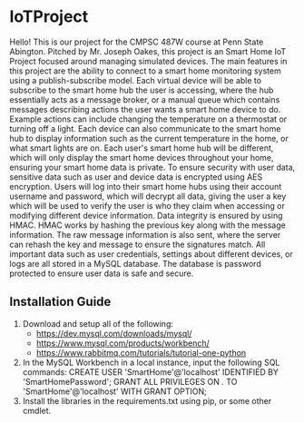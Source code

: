 ﻿# IoTProject

Hello! This is our project for the CMPSC 487W course at Penn State Abington. Pitched by Mr. Joseph Oakes, this project is an Smart Home IoT Project focused around managing simulated devices. The main features in this project are the ability to connect to a smart home monitoring system using a publish-subscribe model. Each virtual device will be able to subscribe to the smart home hub the user is accessing, where the hub essentially acts as a message broker, or a manual queue which contains messages describing actions the user wants a smart home device to do. Example actions can include changing the temperature on a thermostat or turning off a light. Each device can also communicate to the smart home hub to display information such as the current temperature in the home, or what smart lights are on. Each user's smart home hub will be different, which will only display the smart home devices throughout your home, ensuring your smart home data is private. To ensure security with user data, sensitive data such as user and device data is encrypted using AES encryption. Users will log into their smart home hubs using their account username and password, which will decrypt all data, giving the user a key which will be used to verify the user is who they claim when accessing or modifying different device information. Data integrity is ensured by using HMAC. HMAC works by hashing the previous key along with the message information. The raw message information is also sent, where the server can rehash the key and message to ensure the signatures match. All important data such as user credentials, settings about different devices, or logs are all stored in a MySQL database. The database is password protected to ensure user data is safe and secure. 

## Installation Guide
1. Download and setup all of the following:
   - https://dev.mysql.com/downloads/mysql/
   - https://www.mysql.com/products/workbench/
   - https://www.rabbitmq.com/tutorials/tutorial-one-python
2. In the MySQL Workbench in a local instance, input the following SQL commands:
   CREATE USER 'SmartHome'@'localhost' IDENTIFIED BY 'SmartHomePassword';
   GRANT ALL PRIVILEGES ON *.* TO 'SmartHome'@'localhost' WITH GRANT OPTION;
3. Install the libraries in the requirements.txt using pip, or some other cmdlet. 
